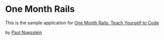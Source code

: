 # One Month Rails

This is the sample application for
[One Month Rails: Teach Yourself to Code](http://onemothrails.com)

by [Paul Nuesslein](http://sharpenedstone.com)
